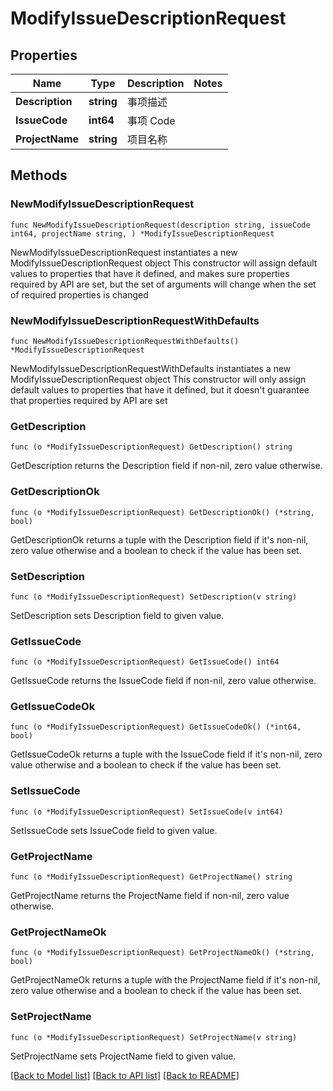 # ModifyIssueDescriptionRequest

## Properties

Name | Type | Description | Notes
------------ | ------------- | ------------- | -------------
**Description** | **string** | 事项描述 | 
**IssueCode** | **int64** | 事项 Code | 
**ProjectName** | **string** | 项目名称 | 

## Methods

### NewModifyIssueDescriptionRequest

`func NewModifyIssueDescriptionRequest(description string, issueCode int64, projectName string, ) *ModifyIssueDescriptionRequest`

NewModifyIssueDescriptionRequest instantiates a new ModifyIssueDescriptionRequest object
This constructor will assign default values to properties that have it defined,
and makes sure properties required by API are set, but the set of arguments
will change when the set of required properties is changed

### NewModifyIssueDescriptionRequestWithDefaults

`func NewModifyIssueDescriptionRequestWithDefaults() *ModifyIssueDescriptionRequest`

NewModifyIssueDescriptionRequestWithDefaults instantiates a new ModifyIssueDescriptionRequest object
This constructor will only assign default values to properties that have it defined,
but it doesn't guarantee that properties required by API are set

### GetDescription

`func (o *ModifyIssueDescriptionRequest) GetDescription() string`

GetDescription returns the Description field if non-nil, zero value otherwise.

### GetDescriptionOk

`func (o *ModifyIssueDescriptionRequest) GetDescriptionOk() (*string, bool)`

GetDescriptionOk returns a tuple with the Description field if it's non-nil, zero value otherwise
and a boolean to check if the value has been set.

### SetDescription

`func (o *ModifyIssueDescriptionRequest) SetDescription(v string)`

SetDescription sets Description field to given value.


### GetIssueCode

`func (o *ModifyIssueDescriptionRequest) GetIssueCode() int64`

GetIssueCode returns the IssueCode field if non-nil, zero value otherwise.

### GetIssueCodeOk

`func (o *ModifyIssueDescriptionRequest) GetIssueCodeOk() (*int64, bool)`

GetIssueCodeOk returns a tuple with the IssueCode field if it's non-nil, zero value otherwise
and a boolean to check if the value has been set.

### SetIssueCode

`func (o *ModifyIssueDescriptionRequest) SetIssueCode(v int64)`

SetIssueCode sets IssueCode field to given value.


### GetProjectName

`func (o *ModifyIssueDescriptionRequest) GetProjectName() string`

GetProjectName returns the ProjectName field if non-nil, zero value otherwise.

### GetProjectNameOk

`func (o *ModifyIssueDescriptionRequest) GetProjectNameOk() (*string, bool)`

GetProjectNameOk returns a tuple with the ProjectName field if it's non-nil, zero value otherwise
and a boolean to check if the value has been set.

### SetProjectName

`func (o *ModifyIssueDescriptionRequest) SetProjectName(v string)`

SetProjectName sets ProjectName field to given value.



[[Back to Model list]](../README.md#documentation-for-models) [[Back to API list]](../README.md#documentation-for-api-endpoints) [[Back to README]](../README.md)


